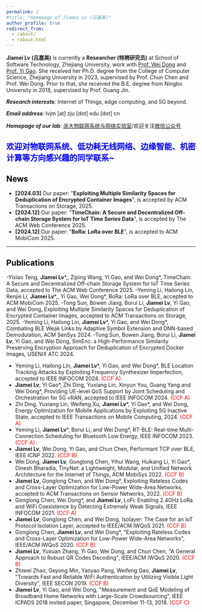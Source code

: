 ```yaml
---
permalink: /
#title: "Homepage of Jiamei Lv (吕嘉美)"
author_profile: true
redirect_from: 
  - /about/
  - /about.html
---
```


**Jiamei Lv (吕嘉美)** is currently a **Researcher (特聘研究员)** at School of Software Technology, Zhejiang University, work with [Prof. Wei Dong](https://dongw.emnets.cn/) and [Prof. Yi Gao](https://person.zju.edu.cn/gaoyi). She received her Ph.D. degree from the College of Computer Science, Zhejiang University in 2023, supervised by Prof. Chun Chen and Prof. Wei Dong. Prior to that, she received the B.E. degree from Ningbo University in 2018, supervised by Prof. Guang Jin.

***Research interests***: Internet of Things, edge computing, and 5G beyond. 

***Email address***: lvjm [at] zju [dot] edu [dot] cn 

***Homepage of our lab***: [浙大物联网系统与网络实验室](https://www.emnets.cn/zh/)/欢迎关注[微信公众号](../images/emnets-wechat.jpg)


## <font color=blue>欢迎对物联网系统、低功耗无线网络、边缘智能、机密计算等方向感兴趣的同学联系~</font>


## <font color=black>News</font>

- **[2024.03]** Our paper: "**Exploiting Multiple Similarity Spaces for Deduplication of Encrypted Container Images**", is accepted by ACM Transactions on Storage, 2025.
- **[2024.12]** Our paper: "**TimeChain: A Secure and Decentralized Off-chain Storage System for IoT Time Series Data**", is accepted by  The ACM Web Conference 2025.
- **[2024.12]** Our paper: "**BoRa: LoRa over BLE**", is accepted to ACM MobiCom 2025.


---
## <font color=black>Publications</font>

-Yixiao Teng, **Jiamei Lv**\*,, Ziping Wang, Yi Gao, and Wei Dong*, TimeChain: A Secure and Decentralized Off-chain Storage System for IoT Time Series Data, accepted to The ACM Web Conference 2025.
-Yeming Li, Hailong Lin, Renjie Li, **Jiamei Lv**\*,, Yi Gao, Wei Dong*, BoRa: LoRa over BLE, accepted to ACM MobiCom 2025.
-Tong Sun, Bowen Jiang, Borui Li, **Jiamei Lv**, Yi Gao, and Wei Dong, Exploiting Multiple Similarity Spaces for Deduplication of Encrypted Container Images, accepted to ACM Transactions on Storage, 2025.
-Yeming Li, Hailong Lin, **Jiamei Lv**\*, Yi Gao, and Wei Dong*, Combating BLE Weak Links by Adaptive Symbol Extension and DNN-based Demodulation, ACM SenSys 2024.
-Tong Sun, Bowen Jiang, Borui Li, **Jiamei Lv**, Yi Gao, and Wei Dong, SimEnc: a High-Performance Similarity Preserving Encryption Approach for Deduplication of Encrypted Docker Images, USENIX ATC 2024.
- Yeming Li, Hailong Lin, **Jiamei Lv**\*, Yi Gao, and Wei Dong\*, BLE Location Tracking Attacks by Exploiting Frequency Synthesizer Imperfection, accepted to IEEE INFOCOM 2024. <font color=red>(CCF A)</font>
- **Jiamei Lv**, Yi Gao\*, Zhi Ding, Yuxiang Lin, Xinyun You, Guang Yang and Wei Dong\*, Providing UE-level QoS Support by Joint Scheduling and Orchestration for 5G vRAN, accepted to IEEE INFOCOM 2024. <font color=red>(CCF A)</font>
- Zhi Ding, Yuxiang Lin, Weifeng Xu, **Jiamei Lv**\*, Yi Gao\*, and Wei Dong, Energy Optimization for Mobile Applications by Exploiting 5G Inactive State, accepted to IEEE Transactions on Mobile Computing, 2024. <font color=red>(CCF A)</font>
- Yeming Li, **Jiamei Lv**\*, Borui Li, and Wei Dong*, RT-BLE: Real-time Multi-Connection Scheduling for Bluetooth Low Energy, IEEE INFOCOM 2023. <font color=red>(CCF A)</font>
- **Jiamei Lv**, Wei Dong, Yi Gao, and Chun Chen, Performant TCP over BLE, IEEE ICNP 2022. <font color=red>(CCF B)</font>
- Wei Dong, **Jiamei Lv**, Gonglong Chen, Yihui Wang, Huikang Li, Yi Gao\*, Dinesh Bharadia, TinyNet: a Lightweight, Modular, and Unified Network Architecture for the Internet of Things, ACM MobiSys 2022. <font color=red>(CCF B)</font>
- **Jiamei Lv**, Gonglong Chen, and Wei Dong\*, Exploiting Rateless Codes and Cross-Layer Optimization for Low-Power Wide-Area Networks, accepted to ACM Transactions on Sensor Networks, 2022. <font color=red>(CCF B)</font>
- Gonglong Chen, Wei Dong\*, and **Jiamei Lv**, LoFi: Enabling 2.4GHz LoRa and WiFi Coexistence by Detecting Extremely Weak Signals, IEEE INFOCOM 2021. <font color=red>(CCF A)</font>
- **Jiamei Lv**, Gonglong Chen, and Wei Dong, Isolayer: The Case for an IoT Protocol Isolation Layer, accepted to IEEE/ACM IWQoS 2021. <font color=red>(CCF B)</font>
- Gonglong Chen, **Jiamei Lv**, and Wei Dong\*, "Exploiting Rateless Codes and Cross-Layer Optimization for Low-Power Wide-Area Networks", IEEE/ACM IWQoS 2020. <font color=red>(CCF B)</font>
- **Jiamei Lv**, Yuxuan Zhang, Yi Gao, Wei Dong, and Chun Chen, "A General Approach to Robust QR Codes Decoding", IEEE/ACM IWQoS 2020. <font color=red>(CCF B)</font>
- Zhiwei Zhao, Geyong Min, Yaoyao Pang, Weifeng Gao, **Jiamei Lv**, "Towards Fast and Reliable WiFi Authentication by Utilizing Visible Light Diversity", IEEE SECON 2019. <font color=red>(CCF B)</font>
- **Jiamei Lv**, Yi Gao, and Wei Dong, "Measurement and QoE Modeling of Broadband Home Networks with Large-Scale Crowdsourcing", IEEE ICPADS 2018 invited paper, Singapore, December 11-13, 2018. <font color=red>(CCF C)</font>
